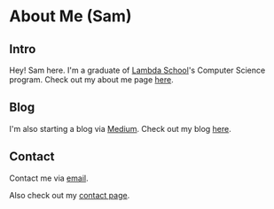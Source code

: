 # About Me (Sam)

## Intro

Hey! Sam here. I'm a graduate of [Lambda School](https://github.com/LambdaSchool)'s Computer Science program. Check out my about me page [here](https://samscha.com).

## Blog

I'm also starting a blog via [Medium](https://medium.com/). Check out my blog [here](https://medium.com/@samscha).

## Contact

Contact me via [email](mailto:chasamuels@gmail.com).

Also check out my [contact page](https://samscha.com/contact).
